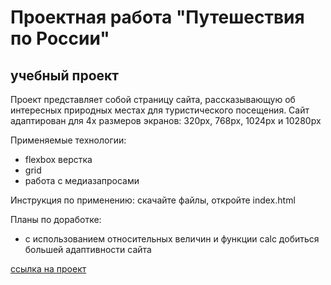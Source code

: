# Проектная работа "Путешествия по России"
## учебный проект


Проект представляет собой страницу сайта, рассказывающую об интересных природных 
местах для туристического посещения. Сайт адаптирован для 4х размеров экранов:
320px, 768px, 1024px и 10280px

Применяемые технологии:
* flexbox верстка
* grid
* работа с медиазапросами

Инструкция по применению:
скачайте файлы, откройте index.html

Планы по доработке:
* с использованием относительных величин и функции calc добиться большей адаптивности сайта

[ссылка на проект](https://www.yandex.ru)
